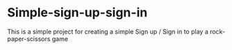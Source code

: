 # Simple-sign-up-sign-in
This is a simple project for creating a simple Sign up / Sign in to play a rock-paper-scissors game
